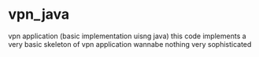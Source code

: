# vpn_java
vpn application (basic implementation uisng java)
this code implements a very basic skeleton of vpn application wannabe nothing very sophisticated
